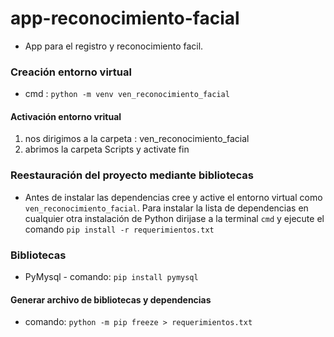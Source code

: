 # app-reconocimiento-facial
- App para el registro y reconocimiento facil.

### Creación entorno virtual
* cmd : `python -m venv ven_reconocimiento_facial` 

#### Activación entorno vritual 
 1. nos dirigimos a la carpeta : ven_reconocimiento_facial 
 2. abrimos la carpeta Scripts y activate
  fin 

### Reestauración del proyecto mediante bibliotecas

- Antes de instalar las dependencias cree y active el entorno virtual como `ven_reconocimiento_facial`.
Para instalar la lista de dependencias en cualquier otra instalación de Python dirijase a
la terminal `cmd` y ejecute el comando `pip install -r requerimientos.txt`

### Bibliotecas
* PyMysql - comando: `pip install pymysql`

#### Generar archivo de bibliotecas y dependencias
- comando: `python -m pip freeze > requerimientos.txt`